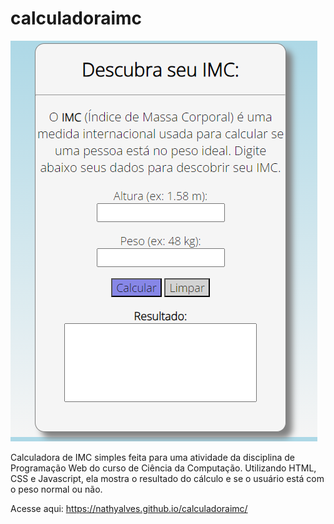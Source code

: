 # calculadoraimc

<img src="capturadetela.PNG">

Calculadora de IMC simples feita para uma atividade da disciplina de Programação Web do curso de Ciência da Computação. 
Utilizando HTML, CSS e Javascript, ela mostra o resultado do cálculo e se o usuário está com o peso normal ou não. 

Acesse aqui: https://nathyalves.github.io/calculadoraimc/
